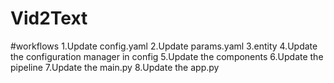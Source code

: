 # Vid2Text

#workflows
1.Update config.yaml
2.Update params.yaml
3.entity
4.Update the configuration manager in config
5.Update the components
6.Update the pipeline
7.Update the main.py
8.Update the app.py
